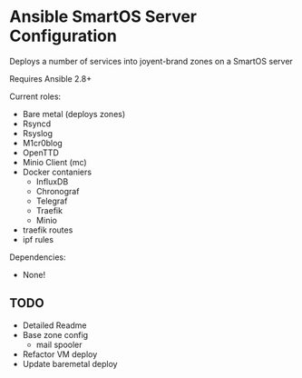 # Ansible SmartOS Server Configuration

Deploys a number of services into joyent-brand zones on a SmartOS server

Requires Ansible 2.8+

Current roles:

- Bare metal (deploys zones)
- Rsyncd
- Rsyslog
- M1cr0blog
- OpenTTD
- Minio Client (mc)
- Docker contaniers
    - InfluxDB
    - Chronograf
    - Telegraf
    - Traefik
    - Minio
- traefik routes
- ipf rules

Dependencies:

- None!


## TODO

- Detailed Readme
- Base zone config
    - mail spooler
- Refactor VM deploy
- Update baremetal deploy
